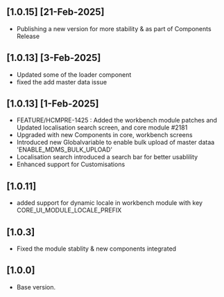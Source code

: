 
## [1.0.15]  [21-Feb-2025]
- Publishing a new version for more stability & as part of Components Release

## [1.0.13]  [3-Feb-2025]
- Updated some of the loader component
- fixed the add master data issue

## [1.0.13]  [1-Feb-2025]
- FEATURE/HCMPRE-1425 : Added the workbench module patches and Updated localisation search screen, and core module #2181
- Upgraded with new Components in core, workbench screens
- Introduced new Globalvariable to enable bulk upload of master dataa 'ENABLE_MDMS_BULK_UPLOAD'
- Localisation search introduced a search bar for better usablility
- Enhanced support for Customisations

## [1.0.11]
- added support for dynamic locale in workbench module with key CORE_UI_MODULE_LOCALE_PREFIX

## [1.0.3]
- Fixed the module stablity & new components integrated

## [1.0.0]
- Base version.
